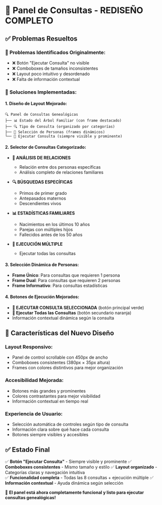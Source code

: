 # 🎨 Panel de Consultas - REDISEÑO COMPLETO

## ✅ Problemas Resueltos

### 🔧 **Problemas Identificados Originalmente:**
- ❌ Botón "Ejecutar Consulta" no visible
- ❌ Comboboxes de tamaños inconsistentes  
- ❌ Layout poco intuitivo y desordenado
- ❌ Falta de información contextual

### 🎯 **Soluciones Implementadas:**

#### **1. Diseño de Layout Mejorado:**
```
🔍 Panel de Consultas Genealógicas
├── 📊 Estado del Árbol Familiar (con frame destacado)
├── 🔍 Tipo de Consulta (organizado por categorías)
├── 👥 Selección de Personas (frames dinámicos)
└── 🚀 Ejecutar Consulta (siempre visible y prominente)
```

#### **2. Selector de Consultas Categorizado:**
- **👥 ANÁLISIS DE RELACIONES**
  - Relación entre dos personas específicas
  - Análisis completo de relaciones familiares

- **🔍 BÚSQUEDAS ESPECÍFICAS**  
  - Primos de primer grado
  - Antepasados maternos
  - Descendientes vivos

- **📊 ESTADÍSTICAS FAMILIARES**
  - Nacimientos en los últimos 10 años
  - Parejas con múltiples hijos
  - Fallecidos antes de los 50 años

- **🔄 EJECUCIÓN MÚLTIPLE**
  - Ejecutar todas las consultas

#### **3. Selección Dinámica de Personas:**
- **Frame Único**: Para consultas que requieren 1 persona
- **Frame Dual**: Para consultas que requieren 2 personas  
- **Frame Informativo**: Para consultas estadísticas

#### **4. Botones de Ejecución Mejorados:**
- **🚀 EJECUTAR CONSULTA SELECCIONADA** (botón principal verde)
- **🔄 Ejecutar Todas las Consultas** (botón secundario naranja)
- Información contextual dinámica según la consulta

## 🎨 Características del Nuevo Diseño

### **Layout Responsivo:**
- Panel de control scrollable con 450px de ancho
- Comboboxes consistentes (380px × 35px altura)
- Frames con colores distintivos para mejor organización

### **Accesibilidad Mejorada:**
- Botones más grandes y prominentes
- Colores contrastantes para mejor visibilidad
- Información contextual en tiempo real

### **Experiencia de Usuario:**
- Selección automática de controles según tipo de consulta
- Información clara sobre qué hace cada consulta
- Botones siempre visibles y accesibles

## ✅ Estado Final

✅ **Botón "Ejecutar Consulta"** - Siempre visible y prominente
✅ **Comboboxes consistentes** - Mismo tamaño y estilo
✅ **Layout organizado** - Categorías claras y navegación intuitiva  
✅ **Funcionalidad completa** - Todas las 8 consultas + ejecución múltiple
✅ **Información contextual** - Ayuda dinámica según selección

🎯 **El panel está ahora completamente funcional y listo para ejecutar consultas genealógicas!**
